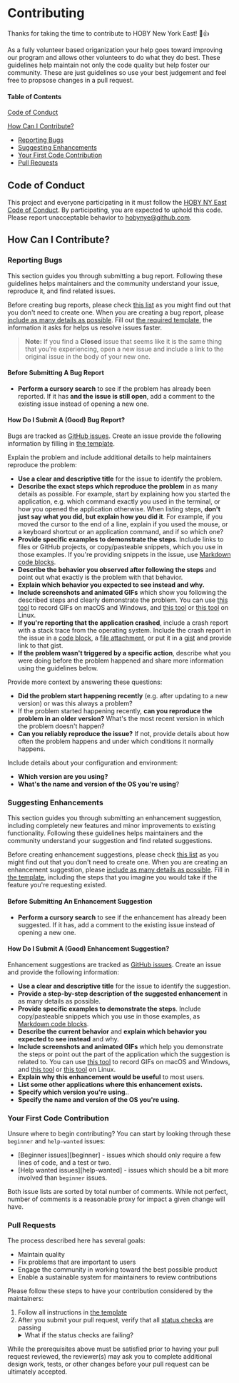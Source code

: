 # Contributing

Thanks for taking the time to contribute to HOBY New York East! :tada::+1:

As a fully volunteer based origanization your help goes toward improving our program and allows other volunteers to 
do what they do best. These guidelines help maintain not only the code quality but help foster our community. These are
just guidelines so use your best judgement and feel free to propsose changes in a pull request.

#### Table of Contents

[Code of Conduct](#code-of-conduct)

[How Can I Contribute?](#how-can-i-contribute)
  * [Reporting Bugs](#reporting-bugs)
  * [Suggesting Enhancements](#suggesting-enhancments)
  * [Your First Code Contribution](#your-first-code-contribution)
  * [Pull Requests](#pulls-requests)
  
## Code of Conduct

This project and everyone participating in it must follow the [HOBY NY East Code of Conduct](code_of_conduct.md). By 
participating, you are expected to uphold this code. Please report unacceptable behavior to 
[hobynye@github.com](mailto:hobynye@github.com).

## How Can I Contribute?

### Reporting Bugs

This section guides you through submitting a bug report. Following these guidelines helps maintainers and the community 
understand your issue, reproduce it, and find related issues.

Before creating bug reports, please check [this list](#before-submitting-a-bug-report) as you might find out that you 
don't need to create one. When you are creating a bug report, please 
[include as many details as possible](#how-do-i-submit-a-good-bug-report). Fill out [the required template](bug_report.md),
the information it asks for helps us resolve issues faster.

> **Note:** If you find a **Closed** issue that seems like it is the same thing that you're experiencing, open a new issue and 
include a link to the original issue in the body of your new one.

#### Before Submitting A Bug Report

* **Perform a cursory search** to see if the problem has already been reported. If it has **and the issue is still open**, add 
a comment to the existing issue instead of opening a new one.

#### How Do I Submit A (Good) Bug Report?

Bugs are tracked as [GitHub issues](https://guides.github.com/features/issues/). Create an issue provide the following 
information by filling in [the template](bug_report.md).

Explain the problem and include additional details to help maintainers reproduce the problem:

* **Use a clear and descriptive title** for the issue to identify the problem.
* **Describe the exact steps which reproduce the problem** in as many details as possible. For example, start by explaining 
how you started the application, e.g. which command exactly you used in the terminal, or how you opened the application otherwise. 
When listing steps, **don't just say what you did, but explain how you did it**. For example, if you moved the cursor to the end 
of a line, explain if you used the mouse, or a keyboard shortcut or an application command, and if so which one?
* **Provide specific examples to demonstrate the steps**. Include links to files or GitHub projects, or copy/pasteable snippets, 
which you use in those examples. If you're providing snippets in the issue, use 
[Markdown code blocks](https://help.github.com/articles/markdown-basics/#multiple-lines).
* **Describe the behavior you observed after following the steps** and point out what exactly is the problem with that behavior.
* **Explain which behavior you expected to see instead and why.**
* **Include screenshots and animated GIFs** which show you following the described steps and clearly demonstrate the problem. 
You can use [this tool](https://www.cockos.com/licecap/) to record GIFs on macOS and Windows, and 
[this tool](https://github.com/colinkeenan/silentcast) or [this tool](https://github.com/GNOME/byzanz) on Linux.
* **If you're reporting that the application crashed**, include a crash report with a stack trace from the operating system. 
Include the crash report in the issue in a [code block](https://help.github.com/articles/markdown-basics/#multiple-lines), 
a [file attachment](https://help.github.com/articles/file-attachments-on-issues-and-pull-requests/), or put it in a 
[gist](https://gist.github.com/) and provide link to that gist.
* **If the problem wasn't triggered by a specific action**, describe what you were doing before the problem happened and 
share more information using the guidelines below.

Provide more context by answering these questions:

* **Did the problem start happening recently** (e.g. after updating to a new version) or was this always a problem?
* If the problem started happening recently, **can you reproduce the problem in an older version?** What's the most 
recent version in which the problem doesn't happen?
* **Can you reliably reproduce the issue?** If not, provide details about how often the problem happens and under which conditions 
it normally happens.

Include details about your configuration and environment:

* **Which version are you using?** 
* **What's the name and version of the OS you're using**?

### Suggesting Enhancements

This section guides you through submitting an enhancement suggestion, including completely new features and minor improvements to 
existing functionality. Following these guidelines helps maintainers and the community understand your suggestion and find related
suggestions.

Before creating enhancement suggestions, please check [this list](#before-submitting-an-enhancement-suggestion) as you might find
out that you don't need to create one. When you are creating an enhancement suggestion, please 
[include as many details as possible](#how-do-i-submit-a-good-enhancement-suggestion). Fill in [the template](feature_request.md), 
including the steps that you imagine you would take if the feature you're requesting existed.

#### Before Submitting An Enhancement Suggestion

* **Perform a cursory search** to see if the enhancement has already been suggested. If it has, add a comment to the existing 
issue instead of opening a new one.

#### How Do I Submit A (Good) Enhancement Suggestion?

Enhancement suggestions are tracked as [GitHub issues](https://guides.github.com/features/issues/). Create an issue and provide
the following information:

* **Use a clear and descriptive title** for the issue to identify the suggestion.
* **Provide a step-by-step description of the suggested enhancement** in as many details as possible.
* **Provide specific examples to demonstrate the steps**. Include copy/pasteable snippets which you use in those examples, as 
[Markdown code blocks](https://help.github.com/articles/markdown-basics/#multiple-lines).
* **Describe the current behavior** and **explain which behavior you expected to see instead** and why.
* **Include screenshots and animated GIFs** which help you demonstrate the steps or point out the part of the application which 
the suggestion is related to. You can use [this tool](https://www.cockos.com/licecap/) to record GIFs on macOS and Windows, and 
[this tool](https://github.com/colinkeenan/silentcast) or [this tool](https://github.com/GNOME/byzanz) on Linux.
* **Explain why this enhancement would be useful** to most users.
* **List some other applications where this enhancement exists.**
* **Specify which version you're using.**.
* **Specify the name and version of the OS you're using.**

### Your First Code Contribution

Unsure where to begin contributing? You can start by looking through these `beginner` and `help-wanted` issues:

* [Beginner issues][beginner] - issues which should only require a few lines of code, and a test or two.
* [Help wanted issues][help-wanted] - issues which should be a bit more involved than `beginner` issues.

Both issue lists are sorted by total number of comments. While not perfect, number of comments is a reasonable proxy for impact
a given change will have.

### Pull Requests

The process described here has several goals:

- Maintain quality
- Fix problems that are important to users
- Engage the community in working toward the best possible product
- Enable a sustainable system for maintainers to review contributions

Please follow these steps to have your contribution considered by the maintainers:

1. Follow all instructions in [the template](PULL_REQUEST_TEMPLATE.md)
2. After you submit your pull request, verify that all [status checks](https://help.github.com/articles/about-status-checks/) 
are passing <details><summary>What if the status checks are failing?</summary>If a status check is failing, and you believe that 
the failure is unrelated to your change, please leave a comment on the pull request explaining why you believe the failure is 
unrelated. A maintainer will re-run the status check for you. If we conclude that the failure was a false positive, then we will 
open an issue to track that problem with our status check suite.</details>

While the prerequisites above must be satisfied prior to having your pull request reviewed, the reviewer(s) may ask you to complete 
additional design work, tests, or other changes before your pull request can be ultimately accepted.
